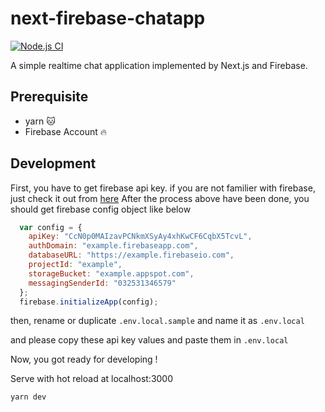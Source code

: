 # next-firebase-chatapp
[![Node.js CI](https://github.com/posaune0423/next-firebase-chatapp/actions/workflows/test.yml/badge.svg)](https://github.com/posaune0423/next-firebase-chatapp/actions/workflows/test.yml)

A simple realtime chat application implemented by Next.js and Firebase.

## Prerequisite
- yarn 🐱
- Firebase Account 🔥

## Development
First, you have to get firebase api key. if you are not familier with firebase, just check it out from [here](https://support.google.com/firebase/answer/7015592?authuser=0)
After the process above have been done, you should get firebase config object like below

```js
  var config = {
    apiKey: "CcN0p0MAIzavPCNkmXSyAy4xhKwCF6CqbX5TcvL",
    authDomain: "example.firebaseapp.com",
    databaseURL: "https://example.firebaseio.com",
    projectId: "example",
    storageBucket: "example.appspot.com",
    messagingSenderId: "032531346579"
  };
  firebase.initializeApp(config);
```
then, rename or duplicate `.env.local.sample` and name it as `.env.local`

and please copy these api key values and paste them in `.env.local`

Now, you got ready for developing !

Serve with hot reload at localhost:3000
```bash
yarn dev
```
